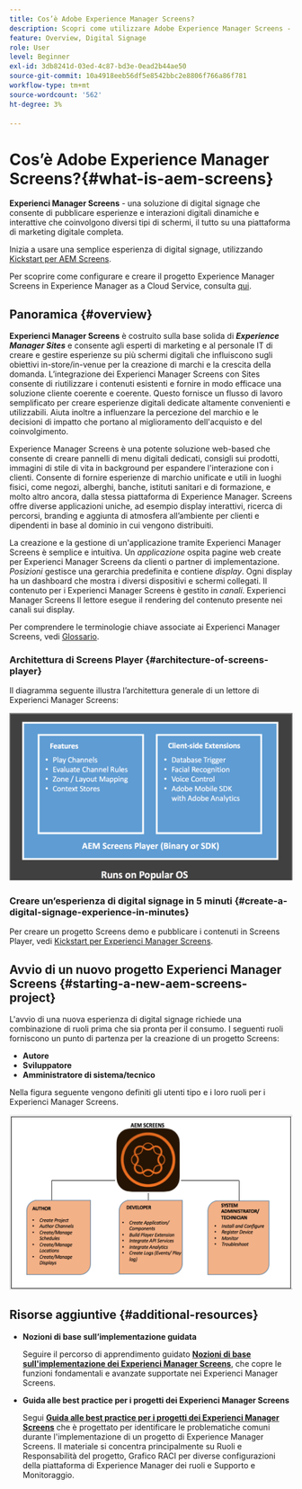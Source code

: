 ```yaml
---
title: Cos’è Adobe Experience Manager Screens?
description: Scopri come utilizzare Adobe Experience Manager Screens - una soluzione di digital signage - per pubblicare esperienze digitali dinamiche e interattive e interazioni che coinvolgono diversi tipi di schermi, il tutto su una piattaforma di marketing digitale completa.
feature: Overview, Digital Signage
role: User
level: Beginner
exl-id: 3db8241d-03ed-4c87-bd3e-0ead2b44ae50
source-git-commit: 10a4918eeb56df5e8542bbc2e8806f766a86f781
workflow-type: tm+mt
source-wordcount: '562'
ht-degree: 3%

---
```


# Cos’è Adobe Experience Manager Screens?{#what-is-aem-screens}

**Experienci Manager Screens** - una soluzione di digital signage che consente di pubblicare esperienze e interazioni digitali dinamiche e interattive che coinvolgono diversi tipi di schermi, il tutto su una piattaforma di marketing digitale completa.

Inizia a usare una semplice esperienza di digital signage, utilizzando [Kickstart per AEM Screens](kickstart-for-aem-screens.md).

Per scoprire come configurare e creare il progetto Experience Manager Screens in Experience Manager as a Cloud Service, consulta [qui](https://experienceleague.adobe.com/docs/experience-manager-cloud-service/content/screens-as-cloud-service/home.html).

## Panoramica {#overview}

**Experienci Manager Screens** è costruito sulla base solida di ***Experience Manager Sites*** e consente agli esperti di marketing e al personale IT di creare e gestire esperienze su più schermi digitali che influiscono sugli obiettivi in-store/in-venue per la creazione di marchi e la crescita della domanda. L’integrazione dei Experienci Manager Screens con Sites consente di riutilizzare i contenuti esistenti e fornire in modo efficace una soluzione cliente coerente e coerente. Questo fornisce un flusso di lavoro semplificato per creare esperienze digitali dedicate altamente convenienti e utilizzabili. Aiuta inoltre a influenzare la percezione del marchio e le decisioni di impatto che portano al miglioramento dell&#39;acquisto e del coinvolgimento.

Experience Manager Screens è una potente soluzione web-based che consente di creare pannelli di menu digitali dedicati, consigli sui prodotti, immagini di stile di vita in background per espandere l&#39;interazione con i clienti. Consente di fornire esperienze di marchio unificate e utili in luoghi fisici, come negozi, alberghi, banche, istituti sanitari e di formazione, e molto altro ancora, dalla stessa piattaforma di Experience Manager. Screens offre diverse applicazioni uniche, ad esempio display interattivi, ricerca di percorsi, branding e aggiunta di atmosfera all’ambiente per clienti e dipendenti in base al dominio in cui vengono distribuiti.

La creazione e la gestione di un&#39;applicazione tramite Experienci Manager Screens è semplice e intuitiva. Un *applicazione* ospita pagine web create per Experienci Manager Screens da clienti o partner di implementazione. *Posizioni* gestisce una gerarchia predefinita e contiene *display*. Ogni display ha un dashboard che mostra i diversi dispositivi e schermi collegati. Il contenuto per i Experienci Manager Screens è gestito in *canali*. Experienci Manager Screens Il lettore esegue il rendering del contenuto presente nei canali sui display.

Per comprendere le terminologie chiave associate ai Experienci Manager Screens, vedi [Glossario](screens-glossary.md).

### Architettura di Screens Player {#architecture-of-screens-player}

Il diagramma seguente illustra l’architettura generale di un lettore di Experienci Manager Screens:

![chlimage_1-29](assets/chlimage_1-29.png)

### Creare un’esperienza di digital signage in 5 minuti {#create-a-digital-signage-experience-in-minutes}

Per creare un progetto Screens demo e pubblicare i contenuti in Screens Player, vedi [Kickstart per Experienci Manager Screens](kickstart-for-aem-screens.md).

## Avvio di un nuovo progetto Experienci Manager Screens {#starting-a-new-aem-screens-project}

L&#39;avvio di una nuova esperienza di digital signage richiede una combinazione di ruoli prima che sia pronta per il consumo. I seguenti ruoli forniscono un punto di partenza per la creazione di un progetto Screens:

* **Autore**
* **Sviluppatore**
* **Amministratore di sistema/tecnico**

Nella figura seguente vengono definiti gli utenti tipo e i loro ruoli per i Experienci Manager Screens.

![chlimage_1-30](assets/chlimage_1-30.png)


## Risorse aggiuntive {#additional-resources}

* **Nozioni di base sull’implementazione guidata**

   Seguire il percorso di apprendimento guidato **[Nozioni di base sull&#39;implementazione dei Experienci Manager Screens](https://experienceleague.adobe.com/?launch=AEM-7a)**, che copre le funzioni fondamentali e avanzate supportate nei Experienci Manager Screens.

* **Guida alle best practice per i progetti dei Experienci Manager Screens**

   Segui **[Guida alle best practice per i progetti dei Experienci Manager Screens](/help/using/about-guide.md)** che è progettato per identificare le problematiche comuni durante l&#39;implementazione di un progetto di Experience Manager Screens. Il materiale si concentra principalmente su Ruoli e Responsabilità del progetto, Grafico RACI per diverse configurazioni della piattaforma di Experience Manager dei ruoli e Supporto e Monitoraggio.

<!-- DEAD LINK * **New Adobe Customer Support Experience**

   Follow **[Customer One for Enterprise Help](https://docs.adobe.com/content/help/en/customer-one/using/home.htmlhome.html#)** to learn more about Admin Console Support tickets. -->
